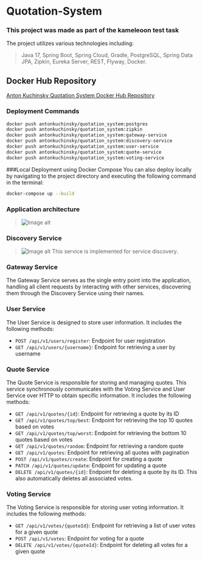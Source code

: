 # Quotation-System
### This project was made as part of the kameleoon test task
The project utilizes various technologies including:
> Java 17, Spring Boot, Spring Cloud, Gradle, PostgreSQL, Spring Data JPA, Zipkin, Eureka Server, REST, Flyway, Docker.
## Docker Hub Repository

[Anton Kuchinsky Quotation System Docker Hub Repository](https://hub.docker.com/repository/docker/antonkuchinsky/quotation_system/general)

### Deployment Commands

```bash
docker push antonkuchinsky/quotation_system:postgres
docker push antonkuchinsky/quotation_system:zipkin
docker push antonkuchinsky/quotation_system:gateway-service
docker push antonkuchinsky/quotation_system:discovery-service
docker push antonkuchinsky/quotation_system:user-service
docker push antonkuchinsky/quotation_system:quote-service
docker push antonkuchinsky/quotation_system:voting-service
```
###Local Deployment using Docker Compose
You can also deploy locally by navigating to the project directory and executing the following command in the terminal:
```bash
docker-compose up --build
```
### Application architecture
>![Image alt](https://github.com/antonkuchinsky/Quotation-system/schema.png)

### Discovery Service
>![Image alt](https://github.com/antonkuchinsky/Quotation-system/discovery-image.png)
This service is implemented for service discovery.

### Gateway Service
The Gateway Service serves as the single entry point into the application, handling all client requests by interacting with other services, discovering them through the Discovery Service using their names.

### User Service

The User Service is designed to store user information. It includes the following methods:

- `POST /api/v1/users/register`: Endpoint for user registration
- `GET /api/v1/users/{username}`: Endpoint for retrieving a user by username

### Quote Service

The Quote Service is responsible for storing and managing quotes. This service synchronously communicates with the Voting Service and User Service over HTTP to obtain specific information. It includes the following methods:

- `GET /api/v1/quotes/{id}`: Endpoint for retrieving a quote by its ID
- `GET /api/v1/quotes/top/best`: Endpoint for retrieving the top 10 quotes based on votes
- `GET /api/v1/quotes/top/worst`: Endpoint for retrieving the bottom 10 quotes based on votes
- `GET /api/v1/quotes/random`: Endpoint for retrieving a random quote
- `GET /api/v1/quotes`: Endpoint for retrieving all quotes with pagination
- `POST /api/v1/quotes/create`: Endpoint for creating a quote
- `PATCH /api/v1/quotes/update`: Endpoint for updating a quote
- `DELETE /api/v1/quotes/{id}`: Endpoint for deleting a quote by its ID. This also automatically deletes all associated votes.

### Voting Service

The Voting Service is responsible for storing user voting information. It includes the following methods:

- `GET /api/v1/votes/{quoteId}`: Endpoint for retrieving a list of user votes for a given quote
- `POST /api/v1/votes`: Endpoint for voting for a quote
- `DELETE /api/v1/votes/{quoteId}`: Endpoint for deleting all votes for a given quote
